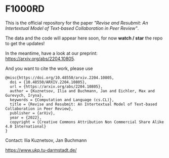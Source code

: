# F1000RD

This is the official repository for the paper _"Revise and Resubmit: An Intertextual Model of Text-based Collaboration in Peer Review"_. 

The data and the code will appear here soon, for now **watch / star** the repo to get the updates! 

In the meantime, have a look at our preprint: https://arxiv.org/abs/2204.10805.

And you want to cite the work, please use

```
@misc{https://doi.org/10.48550/arxiv.2204.10805,
  doi = {10.48550/ARXIV.2204.10805},
  url = {https://arxiv.org/abs/2204.10805},
  author = {Kuznetsov, Ilia and Buchmann, Jan and Eichler, Max and Gurevych, Iryna},
  keywords = {Computation and Language (cs.CL)},
  title = {Revise and Resubmit: An Intertextual Model of Text-based Collaboration in Peer Review},
  publisher = {arXiv},
  year = {2022},
  copyright = {Creative Commons Attribution Non Commercial Share Alike 4.0 International}
}

```

Contact: Ilia Kuznetsov, Jan Buchmann

https://www.ukp.tu-darmstadt.de/
